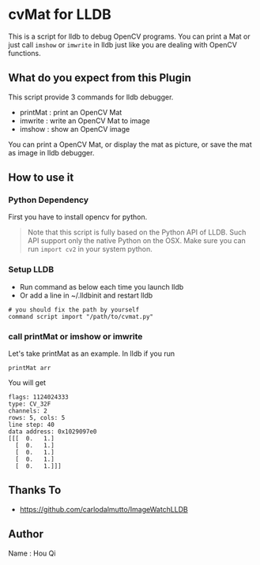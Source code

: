 # cvMat for LLDB

This is a script for lldb to debug OpenCV programs. You can print a Mat or just call `imshow` or `imwrite` in lldb just like you are dealing with OpenCV functions.

## What do you expect from this Plugin

This script provide 3 commands for lldb debugger.

- printMat : print an OpenCV Mat
- imwrite  : write an OpenCV Mat to image
- imshow   : show an OpenCV image

You can print a OpenCV Mat, or display the mat as picture, or save the mat as image in lldb debugger.

## How to use it

### Python Dependency

First you have to install opencv for python.

> Note that this script is fully based on the Python API of LLDB. Such API support only the native Python on the OSX. Make sure you can run `import cv2` in your system python.

### Setup LLDB

- Run command as below each time you launch lldb
- Or add a line in ~/.lldbinit and restart lldb

```
# you should fix the path by yourself
command script import "/path/to/cvmat.py"
```

### call printMat or imshow or imwrite

Let's take printMat as an example. In lldb if you run

```
printMat arr
```

You will get

```
flags: 1124024333
type: CV_32F
channels: 2
rows: 5, cols: 5
line step: 40
data address: 0x1029097e0
[[[  0.   1.]
  [  0.   1.]
  [  0.   1.]
  [  0.   1.]
  [  0.   1.]]]
```

## Thanks To

- https://github.com/carlodalmutto/ImageWatchLLDB

## Author

Name : Hou Qi

